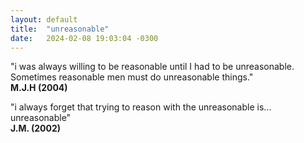 ```yaml
---
layout: default
title:  "unreasonable"
date:   2024-02-08 19:03:04 -0300
---
```



"i was always willing to be reasonable until I had to be unreasonable. Sometimes reasonable men must do unreasonable things."  
**M.J.H (2004)**  
  
"i always forget that trying to reason with the unreasonable is... unreasonable"   
**J.M. (2002)**
